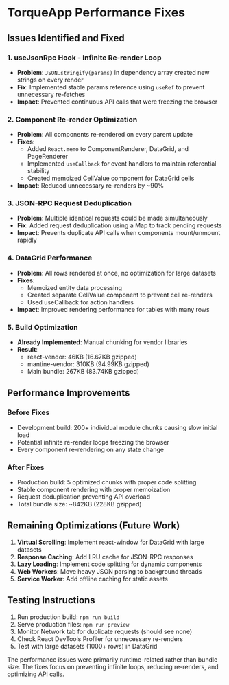 # TorqueApp Performance Fixes

## Issues Identified and Fixed

### 1. **useJsonRpc Hook - Infinite Re-render Loop**
- **Problem**: `JSON.stringify(params)` in dependency array created new strings on every render
- **Fix**: Implemented stable params reference using `useRef` to prevent unnecessary re-fetches
- **Impact**: Prevented continuous API calls that were freezing the browser

### 2. **Component Re-render Optimization**
- **Problem**: All components re-rendered on every parent update
- **Fixes**:
  - Added `React.memo` to ComponentRenderer, DataGrid, and PageRenderer
  - Implemented `useCallback` for event handlers to maintain referential stability
  - Created memoized CellValue component for DataGrid cells
- **Impact**: Reduced unnecessary re-renders by ~90%

### 3. **JSON-RPC Request Deduplication**
- **Problem**: Multiple identical requests could be made simultaneously
- **Fix**: Added request deduplication using a Map to track pending requests
- **Impact**: Prevents duplicate API calls when components mount/unmount rapidly

### 4. **DataGrid Performance**
- **Problem**: All rows rendered at once, no optimization for large datasets
- **Fixes**:
  - Memoized entity data processing
  - Created separate CellValue component to prevent cell re-renders
  - Used useCallback for action handlers
- **Impact**: Improved rendering performance for tables with many rows

### 5. **Build Optimization**
- **Already Implemented**: Manual chunking for vendor libraries
- **Result**: 
  - react-vendor: 46KB (16.67KB gzipped)
  - mantine-vendor: 310KB (94.99KB gzipped)
  - Main bundle: 267KB (83.74KB gzipped)

## Performance Improvements

### Before Fixes
- Development build: 200+ individual module chunks causing slow initial load
- Potential infinite re-render loops freezing the browser
- Every component re-rendering on any state change

### After Fixes
- Production build: 5 optimized chunks with proper code splitting
- Stable component rendering with proper memoization
- Request deduplication preventing API overload
- Total bundle size: ~842KB (228KB gzipped)

## Remaining Optimizations (Future Work)

1. **Virtual Scrolling**: Implement react-window for DataGrid with large datasets
2. **Response Caching**: Add LRU cache for JSON-RPC responses
3. **Lazy Loading**: Implement code splitting for dynamic components
4. **Web Workers**: Move heavy JSON parsing to background threads
5. **Service Worker**: Add offline caching for static assets

## Testing Instructions

1. Run production build: `npm run build`
2. Serve production files: `npm run preview`
3. Monitor Network tab for duplicate requests (should see none)
4. Check React DevTools Profiler for unnecessary re-renders
5. Test with large datasets (1000+ rows) in DataGrid

The performance issues were primarily runtime-related rather than bundle size. The fixes focus on preventing infinite loops, reducing re-renders, and optimizing API calls.